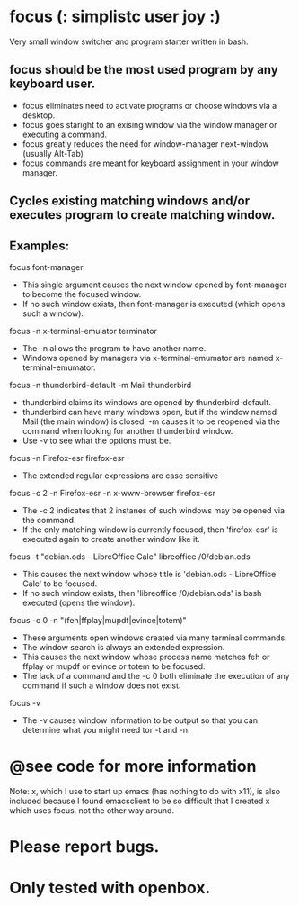 # focus (: simplistc user joy :)
Very small window switcher and program starter written in bash.

## focus should be the most used program by any keyboard user.

* focus eliminates need to activate programs or choose windows via a desktop.
* focus goes staright to an exising window via the window manager or executing a command.
* focus greatly reduces the need for window-manager next-window (usually Alt-Tab)
* focus commands are meant for keyboard assignment in your window manager.

## Cycles existing matching windows and/or executes program to create matching window.

## Examples:

focus font-manager
* This single argument causes the next window opened by font-manager to become the focused window.
* If no such window exists, then font-manager is executed (which opens such a window).

focus -n x-terminal-emulator terminator
* The -n allows the program to have another name.
* Windows opened by managers via x-terminal-emumator are named x-terminal-emumator.

focus -n thunderbird-default -m Mail thunderbird
* thunderbird claims its windows are opened by thunderbird-default.
* thunderbird can have many windows open, but if the window named Mail (the main window) is closed, -m causes it to be reopened via the command when looking for another thunderbird window.
* Use -v to see what the options must be.

focus -n Firefox-esr firefox-esr
* The extended regular expressions are case sensitive

focus -c 2 -n Firefox-esr -n x-www-browser firefox-esr
* The -c 2 indicates that 2 instanes of such windows may be opened via the command.
* If the only matching window is currently focused, then 'firefox-esr' is executed again to create another window like it.

focus -t "debian.ods - LibreOffice Calc" libreoffice /0/debian.ods
* This causes the next window whose title is 'debian.ods - LibreOffice Calc' to be focused.
* If no such window exists, then 'libreoffice /0/debian.ods' is bash executed (opens the window).

focus -c 0 -n "(feh|ffplay|mupdf|evince|totem)"
* These arguments open windows created via many terminal commands.
* The window search is always an extended expression.
* This causes the next window whose process name matches feh or ffplay or mupdf or evince or totem to be focused.
* The lack of a command and the -c 0 both eliminate the execution of any command if such a window does not exist.

focus -v
* The -v causes window information to be output so that you can determine what you might need tor -t and -n.

# @see code for more information

Note: x, which I use to start up emacs (has nothing to do with x11), is also included because I found emacsclient to be so difficult that I created x which uses focus, not the other way around.

# Please report bugs.
# Only tested with openbox.

